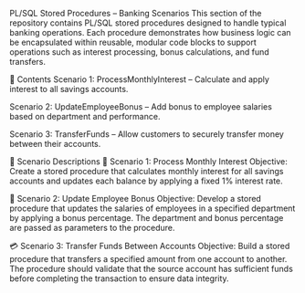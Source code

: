PL/SQL Stored Procedures – Banking Scenarios
This section of the repository contains PL/SQL stored procedures designed to handle typical banking operations. Each procedure demonstrates how business logic can be encapsulated within reusable, modular code blocks to support operations such as interest processing, bonus calculations, and fund transfers.

📁 Contents
Scenario 1: ProcessMonthlyInterest – Calculate and apply interest to all savings accounts.

Scenario 2: UpdateEmployeeBonus – Add bonus to employee salaries based on department and performance.

Scenario 3: TransferFunds – Allow customers to securely transfer money between their accounts.


💼 Scenario Descriptions
🏦 Scenario 1: Process Monthly Interest
Objective:
Create a stored procedure that calculates monthly interest for all savings accounts and updates each balance by applying a fixed 1% interest rate.


👔 Scenario 2: Update Employee Bonus
Objective:
Develop a stored procedure that updates the salaries of employees in a specified department by applying a bonus percentage. The department and bonus percentage are passed as parameters to the procedure.


💳 Scenario 3: Transfer Funds Between Accounts
Objective:
Build a stored procedure that transfers a specified amount from one account to another. The procedure should validate that the source account has sufficient funds before completing the transaction to ensure data integrity.
